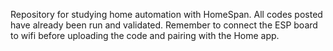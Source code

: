 Repository for studying home automation with HomeSpan.
All codes posted have already been run and validated.
Remember to connect the ESP board to wifi before uploading the code and pairing with the Home app.
